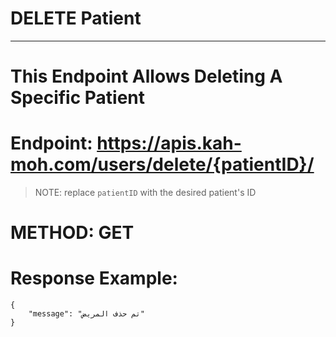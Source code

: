 # DELETE Patient

---

# This Endpoint Allows Deleting A Specific Patient

# Endpoint: https://apis.kah-moh.com/users/delete/{patientID}/

> NOTE: replace `patientID` with the desired patient's ID

# METHOD: GET

# Response Example:

```
{
    "message": "تم حذف المريض"
}

```
